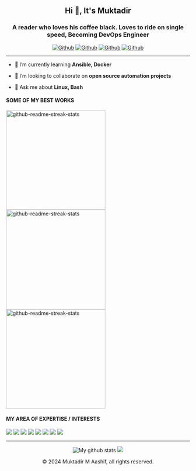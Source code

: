 <h2 align="center">Hi 👋, It's Muktadir</h2>
<h3 align="center">A reader who loves his coffee black. Loves to ride on single speed, Becoming DevOps Engineer</h3>

<div align="center">
  
[<img alt="Github" src="https://img.shields.io/badge/portfolio-%2312100E.svg?&style=for-the-badge&logo=Github&logoColor=white" />](https://github.com/muktadirmaashif) 
[<img alt="Github" src="https://img.shields.io/badge/linkedin-teal.svg?&style=for-the-badge&logo=linkedin&logoColor=white" />](https://linkedin.com/in/itsmuktadir)
[<img alt="Github" src="https://img.shields.io/badge/gmail-red.svg?&style=for-the-badge&logo=gmail&logoColor=white" />](https://twitter.com/CreativeTim)
[<img alt="Github" src="https://img.shields.io/badge/dev.to-black.svg?&style=for-the-badge&logo=dev&logoColor=white" />](https://dev.to/muktadirmaashif)
</div>

---


- 🌱 I’m currently learning **Ansible, Docker**

- 👯 I’m looking to collaborate on **open source automation projects**

- 💬 Ask me about **Linux, Bash**


#### SOME OF MY BEST WORKS

<div align="left">
  
<img width="272" src="https://denvercoder1-github-readme-stats.vercel.app/api/pin/?username=muktadirmaashif&repo=neovim-config&theme=react&bg_color=273849&title_color=F85D7F&icon_color=F8D866&hide_border=true&show_icons=true" alt="github-readme-streak-stats">  
<img width="272" src="https://denvercoder1-github-readme-stats.vercel.app/api/pin/?username=muktadirmaashif&repo=solidity-guessing-game&theme=react&bg_color=273849&title_color=F85D7F&icon_color=F8D866&hide_border=true&show_icons=true" alt="github-readme-streak-stats">
<img width="272" src="https://denvercoder1-github-readme-stats.vercel.app/api/pin/?username=muktadirmaashif&repo=bengali-review-analyzer&theme=react&bg_color=273849&title_color=F85D7F&icon_color=F8D866&hide_border=true&show_icons=true" alt="github-readme-streak-stats">
</div>

<!--
#### READ MY BLOGS
1. **[🔥 Creative Tim Courses](https://www.creative-tim.com/blog/creative-tim/new-learning-resources-web-designers/)** <br> *New Learning Platform for Web Designers & Devs*
2. **[😎 Git Tutorial](https://www.creative-tim.com/blog/educational-tech/git-tutorial-fix-common-mistakes/)** <br> *How to Fix 18 Common Mistakes*
-->




#### MY AREA OF EXPERTISE / INTERESTS

<div align="left"
  <img src="https://img.shields.io/badge/Python-3776AB?style=for-the-badge&logo=python&logoColor=yellow" />
  <img src="https://img.shields.io/badge/bash-black?style=for-the-badge&logo=gnubash&logoColor=white" />
  <img src="https://img.shields.io/badge/docker-blue?style=for-the-badge&logo=docker&logoColor=white" />
  <img src="https://img.shields.io/badge/git-darkred?style=for-the-badge&logo=git&logoColor=white" />
  <img src="https://img.shields.io/badge/graphana-F46800?style=for-the-badge&logo=grafana&logoColor=white" />
  <img src="https://img.shields.io/badge/ansible-white?style=for-the-badge&logo=ansible&logoColor=black" />
  <img src="https://img.shields.io/badge/linux-black?style=for-the-badge&logo=linux&logoColor=white" />
  <img src="https://img.shields.io/badge/nginx-009639?style=for-the-badge&logo=nginx&logoColor=white" />
  <img src="https://img.shields.io/badge/weblogic-white?style=for-the-badge&logo=oracle&logoColor=red" />
</div>

---

<div align="center"> 
<!-- <img src="https://github-readme-streak-stats.herokuapp.com?user=muktadirmaashif&layout=compact&theme=vue-dark&hide_border=true&date_format=M%20j%5B%2C%20Y%5D" alt="My github stats" /> -->
<img src="https://github-readme-stats.vercel.app/api?username=muktadirmaashif&layout=compact&show_icons=true&include_all_commits=true&theme=cobalt&hide_border=true" alt="My github stats" /> 
<img src="https://github-readme-stats.vercel.app/api/top-langs/?username=muktadirmaashif&layout=compact&theme=cobalt&hide_border=true" />
</div>

<p align="center"> © 2024 Muktadir M Aashif, all rights reserved. </p>

<!--<a href="your-own-link-from-the-website" target="_blank"><img src="https://cdn.buymeacoffee.com/buttons/v2/default-red.png" alt="Buy Me A Coffee" width="150" ></a> -->

<p align="center">
</p>

